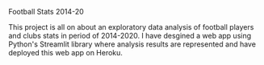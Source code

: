 
Football Stats 2014-20

This project is all on about an exploratory data analysis of football players and clubs stats in period of 2014-2020.
I have desgined a web app using Python's Streamlit library where analysis results are represented and have deployed this web app on Heroku.
